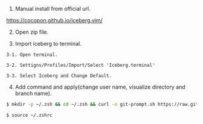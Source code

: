 1. Manual install from official url.

https://cocopon.github.io/iceberg.vim/

2. Open zip file.

3. Import iceberg to terminal.

```
3-1. Open terminal.

3-2. Settigns/Profiles/Import/Select 'Iceberg.terminal'

3-3. Select Iceberg and Change Default.
```

4. Add command and apply(change user name, visualize directory and branch name).

```sh
$ mkdir -p ~/.zsh && cd ~/.zsh && curl -o git-prompt.sh https://raw.githubusercontent.com/git/git/master/contrib/completion/git-prompt.sh

$ source ~/.zshrc
```

